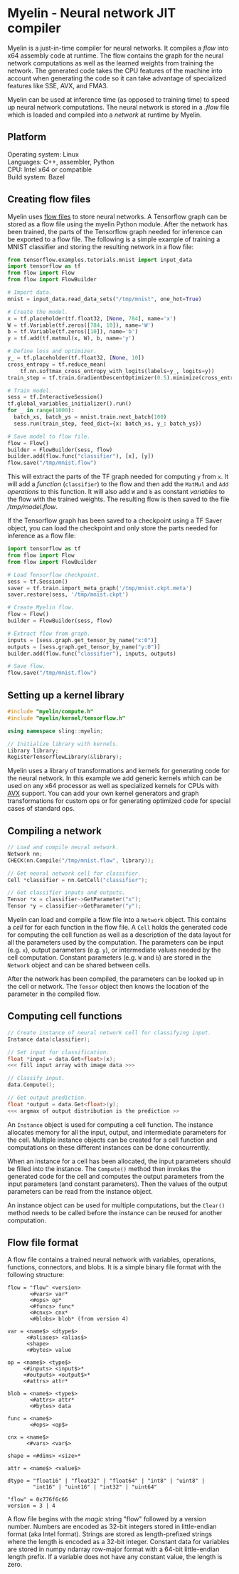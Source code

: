 # Myelin - Neural network JIT compiler

Myelin is a just-in-time compiler for neural networks. It compiles a
_flow_ into x64 assembly code at runtime. The flow contains the graph for the
neural network computations as well as the learned weights from training the
network. The generated code takes the CPU features of the machine into account
when generating the code so it can take advantage of specialized features like
SSE, AVX, and FMA3.

Myelin can be used at inference time (as opposed to training time) to speed up
neural network computations. The neural network is stored in a _.flow_ file
which is loaded and compiled into a _network_ at runtime by Myelin.

## Platform

Operating system: Linux<br>
Languages: C++, assembler, Python<br>
CPU: Intel x64 or compatible<br>
Build system: Bazel<br>

## Creating flow files

Myelin uses [flow files](#flow-file-format) to store neural networks. A
Tensorflow graph can be stored as a flow file using the myelin Python module.
After the network has been trained, the parts of the Tensorflow graph needed
for inference can be exported to a flow file. The following is a simple example
of training a MNIST classifier and storing the resulting network in a flow
file:

```python
from tensorflow.examples.tutorials.mnist import input_data
import tensorflow as tf
from flow import Flow
from flow import FlowBuilder

# Import data.
mnist = input_data.read_data_sets("/tmp/mnist", one_hot=True)

# Create the model.
x = tf.placeholder(tf.float32, [None, 784], name='x')
W = tf.Variable(tf.zeros([784, 10]), name='W')
b = tf.Variable(tf.zeros([10]), name='b')
y = tf.add(tf.matmul(x, W), b, name='y')

# Define loss and optimizer.
y_ = tf.placeholder(tf.float32, [None, 10])
cross_entropy = tf.reduce_mean(
    tf.nn.softmax_cross_entropy_with_logits(labels=y_, logits=y))
train_step = tf.train.GradientDescentOptimizer(0.5).minimize(cross_entropy)

# Train model.
sess = tf.InteractiveSession()
tf.global_variables_initializer().run()
for _ in range(1000):
  batch_xs, batch_ys = mnist.train.next_batch(100)
  sess.run(train_step, feed_dict={x: batch_xs, y_: batch_ys})

# Save model to flow file.
flow = Flow()
builder = FlowBuilder(sess, flow)
builder.add(flow.func("classifier"), [x], [y])
flow.save("/tmp/mnist.flow")
```

This will extract the parts of the TF graph needed for computing `y` from `x`.
It will add a _function_ (`classifier`) to the flow and then add the `MatMul`
and `Add` _operations_ to this function. It will also add `W` and `b` as
constant _variables_ to the flow with the trained weights. The resulting flow
is then saved to the file _/tmp/model.flow_.

If the Tensorflow graph has been saved to a checkpoint using a TF Saver object,
you can load the checkpoint and only store the parts needed for inference as
a flow file:

```python
import tensorflow as tf
from flow import Flow
from flow import FlowBuilder

# Load Tensorflow checkpoint.
sess = tf.Session()
saver = tf.train.import_meta_graph('/tmp/mnist.ckpt.meta')
saver.restore(sess, '/tmp/mnist.ckpt')

# Create Myelin flow.
flow = Flow()
builder = FlowBuilder(sess, flow)

# Extract flow from graph.
inputs = [sess.graph.get_tensor_by_name("x:0")]
outputs = [sess.graph.get_tensor_by_name("y:0")]
builder.add(flow.func("classifier"), inputs, outputs)

# Save flow.
flow.save("/tmp/mnist.flow")
```

## Setting up a kernel library

```c++
#include "myelin/compute.h"
#include "myelin/kernel/tensorflow.h"

using namespace sling::myelin;

// Initialize library with kernels.
Library library;
RegisterTensorflowLibrary(&library);
```

Myelin uses a library of transformations and kernels for generating code
for the neural network. In this example we add generic kernels which can be
used on any x64 processor as well as specialized kernels for CPUs with
[AVX](https://en.wikipedia.org/wiki/Advanced_Vector_Extensions) support. You can
add your own kernel generators and graph transformations for custom ops or
for generating optimized code for special cases of standard ops.

## Compiling a network

```c++
// Load and compile neural network.
Network nn;
CHECK(nn.Compile("/tmp/mnist.flow", library));

// Get neural network cell for classifier.
Cell *classifier = nn.GetCell("classifier");

// Get classifier inputs and outputs.
Tensor *x = classifier->GetParameter("x");
Tensor *y = classifier->GetParameter("y");
```

Myelin can load and compile a flow file into a `Network` object. This contains
a _cell_ for for each function in the flow file. A `Cell` holds the generated
code for computing the cell function as well as a description of the data layout
for all the parameters used by the computation. The parameters can be input
(e.g. `x`), output parameters (e.g. `y`), or intermediate values needed by the
cell computation. Constant parameters (e.g. `W` and `b`) are stored in the
`Network` object and can be shared between cells.

After the network has been compiled, the parameters can be looked up in the
cell or network. The `Tensor` object then knows the location of the parameter
in the compiled flow.

## Computing cell functions

```c++
// Create instance of neural network cell for classifying input.
Instance data(classifier);

// Set input for classification.
float *input = data.Get<float>(x);
<<< fill input array with image data >>>

// Classify input.
data.Compute();

// Get output prediction.
float *output = data.Get<float>(y);
<<< argmax of output distribution is the prediction >>
```

An `Instance` object is used for computing a cell function. The instance
allocates memory for all the input, output, and intermediate parameters for
the cell. Multiple instance objects can be created for a cell function and
computations on these different instances can be done concurrently.

When an instance for a cell has been allocated, the input parameters should be
filled into the instance. The `Compute()` method then invokes the generated code
for the cell and computes the output parameters from the input parameters (and
constant parameters). Then the values of the output parameters can be read from
the instance object.

An instance object can be used for multiple computations, but the `Clear()`
method needs to be called before the instance can be reused for another
computation.

## Flow file format

A flow file contains a trained neural network with variables, operations,
functions, connectors, and blobs. It is a simple binary file format with the
following structure:

```
flow = "flow" <version>
       <#vars> var*
       <#ops> op*
       <#funcs> func*
       <#cnxs> cnx*
       <#blobs> blob* (from version 4)

var = <name$> <dtype$>
      <#aliases> <alias$>
      <shape>
      <#bytes> value

op = <name$> <type$>
     <#inputs> <input$>*
     <#outputs> <output$>*
     <#attrs> attr*

blob = <name$> <type$>
       <#attrs> attr*
       <#bytes> data

func = <name$>
       <#ops> <op$>

cnx = <name$>
      <#vars> <var$>

shape = <#dims> <size>*

attr = <name$> <value$>

dtype = "float16" | "float32" | "float64" | "int8" | "uint8" |
        "int16" | "uint16" | "int32" | "uint64"

"flow" = 0x776f6c66
version = 3 | 4
```

A flow file begins with the _magic_ string "flow" followed by a version number.
Numbers are encoded as 32-bit integers stored in little-endian format (aka Intel
format). Strings are stored as length-prefixed strings where the length is
encoded as a 32-bit integer. Constant data for variables are stored in numpy
ndarray row-major format with a 64-bit little-endian length prefix. If a
variable does not have any constant value, the length is zero.


